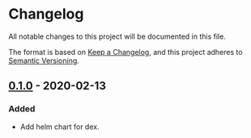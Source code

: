 # Changelog

All notable changes to this project will be documented in this file.

The format is based on [Keep a Changelog](https://keepachangelog.com/en/1.0.0/),
and this project adheres to [Semantic Versioning](https://semver.org/spec/v2.0.0.html).

## [0.1.0] - 2020-02-13

### Added

- Add helm chart for dex.

[0.1.0]: https://github.com/giantswarm/dex-app/tag/v0.1.0
